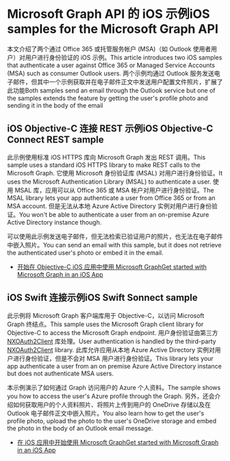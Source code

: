 # <a name="ios-samples-for-the-microsoft-graph-api"></a><span data-ttu-id="706b3-101">Microsoft Graph API 的 iOS 示例</span><span class="sxs-lookup"><span data-stu-id="706b3-101">iOS samples for the Microsoft Graph API</span></span>
<span data-ttu-id="706b3-102">本文介绍了两个通过 Office 365 或托管服务帐户 (MSA)（如 Outlook 使用者用户）对用户进行身份验证的 iOS 示例。</span><span class="sxs-lookup"><span data-stu-id="706b3-102">This article introduces two iOS samples that authenticate a user against Office 365 or Managed Service Accounts (MSA) such as consumer Outlook users.</span></span> <span data-ttu-id="706b3-103">两个示例均通过 Outlook 服务发送电子邮件，但其中一个示例获取并在电子邮件正文中发送用户配置文件照片，扩展了此功能</span><span class="sxs-lookup"><span data-stu-id="706b3-103">Both samples send an email through the Outlook service but one of the samples extends the feature by getting the user's profile photo and sending it in the body of the email</span></span>

## <a name="ios-objective-c-connect-rest-sample"></a><span data-ttu-id="706b3-104">iOS Objective-C 连接 REST 示例</span><span class="sxs-lookup"><span data-stu-id="706b3-104">iOS Objective-C Connect REST sample</span></span>
<span data-ttu-id="706b3-105">此示例使用标准 iOS HTTPS 库向 Microsoft Graph 发出 REST 调用。</span><span class="sxs-lookup"><span data-stu-id="706b3-105">This sample uses a standard iOS HTTPS library to make REST calls to the Microsoft Graph.</span></span> <span data-ttu-id="706b3-106">它使用 Microsoft 身份验证库 (MSAL) 对用户进行身份验证。</span><span class="sxs-lookup"><span data-stu-id="706b3-106">It uses the Microsoft Authentication Library (MSAL) to authenticate a user.</span></span> <span data-ttu-id="706b3-107">使用 MSAL 库，应用可以从 Office 365 或 MSA 帐户对用户进行身份验证。</span><span class="sxs-lookup"><span data-stu-id="706b3-107">The MSAL library lets your app authenticate a user from Office 365 or from an MSA account.</span></span> <span data-ttu-id="706b3-108">但是无法从本地 Azure Active Directory 实例对用户进行身份验证。</span><span class="sxs-lookup"><span data-stu-id="706b3-108">You won't be able to authenticate a user from an on-premise Azure Active Directory instance though.</span></span>

<span data-ttu-id="706b3-109">可以使用此示例发送电子邮件，但无法检索已验证用户的照片，也无法在电子邮件中嵌入照片。</span><span class="sxs-lookup"><span data-stu-id="706b3-109">You can send an email with this sample, but it does not retrieve the authenticated user's photo or embed it in the email.</span></span>

- [<span data-ttu-id="706b3-110">开始在 Objective-C iOS 应用中使用 Microsoft Graph</span><span class="sxs-lookup"><span data-stu-id="706b3-110">Get started with Microsoft Graph in an iOS App</span></span>](ios_objectivec.md)

## <a name="ios-swift-sonnect-sample"></a><span data-ttu-id="706b3-111">iOS Swift 连接示例</span><span class="sxs-lookup"><span data-stu-id="706b3-111">iOS Swift Sonnect sample</span></span>
<span data-ttu-id="706b3-112">此示例将 Microsoft Graph 客户端库用于 Objective-C，以访问 Microsoft Graph 终结点。</span><span class="sxs-lookup"><span data-stu-id="706b3-112">This sample uses the Microsoft Graph client library for Objective-C to access the Microsoft Graph endpoint.</span></span> <span data-ttu-id="706b3-113">用户身份验证由第三方 [NXOAuth2Client](https://github.com/nxtbgthng/OAuth2Client) 库处理。</span><span class="sxs-lookup"><span data-stu-id="706b3-113">User authentication is handled by the third-party [NXOAuth2Client](https://github.com/nxtbgthng/OAuth2Client) library.</span></span> <span data-ttu-id="706b3-114">此库允许应用从本地 Azure Active Directory 实例对用户进行身份验证，但是不会对 MSA 用户进行身份验证。</span><span class="sxs-lookup"><span data-stu-id="706b3-114">This library lets your app authenticate a user from an on premise Azure Active Directory instance but does not authenticate MSA users.</span></span>

<span data-ttu-id="706b3-115">本示例演示了如何通过 Graph 访问用户的 Azure 个人资料。</span><span class="sxs-lookup"><span data-stu-id="706b3-115">The sample shows you how to access the user's Azure profile through the Graph.</span></span> <span data-ttu-id="706b3-116">另外，还会介绍如何获取用户的个人资料照片、将照片上传到用户的 OneDrive 存储以及在 Outlook 电子邮件正文中嵌入照片。</span><span class="sxs-lookup"><span data-stu-id="706b3-116">You also learn how to get the user's profile photo, upload the photo to the user's OneDrive storage and embed the photo in the body of an Outlook email message.</span></span>

- [<span data-ttu-id="706b3-117">在 iOS 应用中开始使用 Microsoft Graph</span><span class="sxs-lookup"><span data-stu-id="706b3-117">Get started with Microsoft Graph in an iOS App</span></span>](ios_swift.md)

